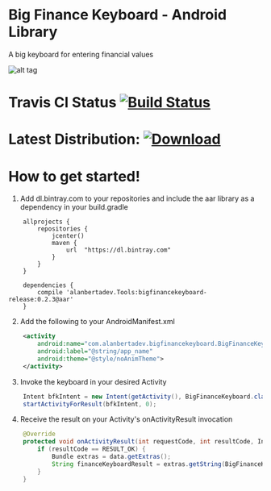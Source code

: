 # Big Finance Keyboard - Android Library
A big keyboard for entering financial values

![alt tag](http://www.alanbertadev.com/wp-content/uploads/2016/09/bfk_sample.png)

# Travis CI Status [![Build Status](https://travis-ci.org/alanbertadev/androidbigfinancekeyboard.svg?branch=master)](https://travis-ci.org/alanbertadev/androidbigfinancekeyboard)

# Latest Distribution: [ ![Download](https://api.bintray.com/packages/alanbertadev/Tools/BigFinanceKeyboard/images/download.svg) ](https://bintray.com/alanbertadev/Tools/BigFinanceKeyboard/_latestVersion)

# How to get started!

1) Add dl.bintray.com to your repositories and include the aar library as a dependency in your build.gradle
```Gradle
    allprojects {
        repositories {
            jcenter()
            maven {
                url  "https://dl.bintray.com"
            }
        }
    }

    dependencies {
        compile 'alanbertadev.Tools:bigfinancekeyboard-release:0.2.3@aar'
    }
```

2) Add the following to your AndroidManifest.xml
```XML
    <activity
        android:name="com.alanbertadev.bigfinancekeyboard.BigFinanceKeyboard"
        android:label="@string/app_name"
        android:theme="@style/noAnimTheme">
    </activity>
```

3) Invoke the keyboard in your desired Activity
```Java
    Intent bfkIntent = new Intent(getActivity(), BigFinanceKeyboard.class);
    startActivityForResult(bfkIntent, 0);
```

4) Receive the result on your Activity's onActivityResult invocation
```Java
    @Override
    protected void onActivityResult(int requestCode, int resultCode, Intent data) {
        if (resultCode == RESULT_OK) {
            Bundle extras = data.getExtras();
            String financeKeyboardResult = extras.getString(BigFinanceKeyboard.INTENT_EXTRA_KEY);
        }
    }
```